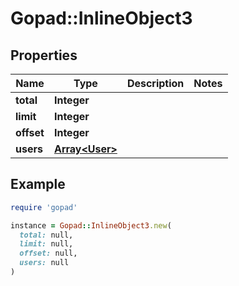 # Gopad::InlineObject3

## Properties

| Name | Type | Description | Notes |
| ---- | ---- | ----------- | ----- |
| **total** | **Integer** |  |  |
| **limit** | **Integer** |  |  |
| **offset** | **Integer** |  |  |
| **users** | [**Array&lt;User&gt;**](User.md) |  |  |

## Example

```ruby
require 'gopad'

instance = Gopad::InlineObject3.new(
  total: null,
  limit: null,
  offset: null,
  users: null
)
```

